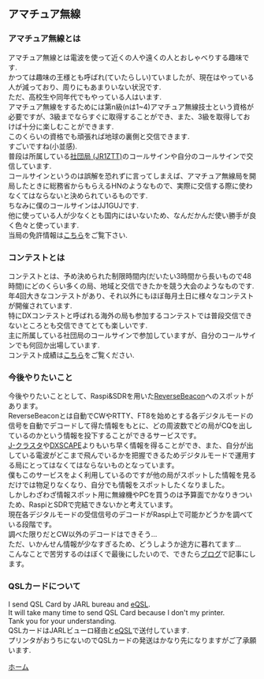 ## アマチュア無線
### アマチュア無線とは
アマチュア無線とは電波を使って近くの人や遠くの人とおしゃべりする趣味です.  
かつては趣味の王様とも呼ばれ(ていたらしい)ていましたが、現在はやっている人が減っており、周りにもあまりいない状況です.  
ただ、高校生や同年代でもやっている人はいます.  
アマチュア無線をするためには第n級\(nは1~4\)アマチュア無線技士という資格が必要ですが、3級までならすぐに取得することができ、また、3級を取得しておけば十分に楽しむことができます.  
このくらいの資格でも頑張れば地球の裏側と交信できます.  
すごいですね(小並感).  
普段は所属している[社団局 (JR1ZTT)](http://jr1ztt.net/)のコールサインや自分のコールサインで交信しています.  
コールサインというのは誤解を恐れずに言ってしまえば、アマチュア無線局を開局したときに総務省からもらえるHNのようなもので、実際に交信する際に使わなくてはならないと決められているものです.    
ちなみに僕のコールサインはJJ1GUJです.  
他に使っている人が少なくとも国内にはいないため、なんだかんだ使い勝手が良く色々と使っています.  
当局の免許情報は[こちら](https://www.tele.soumu.go.jp/musen/SearchServlet?pageID=4&IT=A&DFCD=0004017928&DD=1&styleNumber=50)をご覧下さい.  

### コンテストとは
コンテストとは、予め決められた制限時間内(だいたい3時間から長いもので48時間)にどのくらい多くの局、地域と交信できたかを競う大会のようなものです.  
年4回大きなコンテストがあり、それ以外にもほぼ毎月土日に様々なコンテストが開催されています.  
特にDXコンテストと呼ばれる海外の局も参加するコンテストでは普段交信できないところとも交信できてとても楽しいです.  
主に所属している社団局のコールサインで参加していますが、自分のコールサインでも何回か出場しています.  
コンテスト成績は[こちら](https://jj1guj.github.io/hamradio/contests)をご覧ください.  

### 今後やりたいこと
今後やりたいこととして、Raspi&SDRを用いた[ReverseBeacon](http://reversebeacon.net/)へのスポットがあります。  
ReverseBeaconとは自動でCWやRTTY、FT8を始めとする各デジタルモードの信号を自動でデコードして得た情報をもとに、どの周波数でどの局がCQを出しているのかという情報を投下することができるサービスです。  
[J-クラスタ](http://qrv.jp/)や[DXSCAPE](http://www.dxscape.com/index.html)よりもいち早く情報を得ることができ、また、自分が出している電波がどこまで飛んでいるかを把握できるためデジタルモードで運用する局にとってはなくてはならないものとなっています。  
僕もこのサービスをよく利用しているのですが他の局がスポットした情報を見るだけでは物足りなくなり、自分でも情報をスポットしたくなりました。  
しかしわざわざ情報スポット用に無線機やPCを買うのは予算面でかなりきついため、RaspiとSDRで完結できないかと考えています。  
現在各デジタルモードの受信信号のデコードがRaspi上で可能かどうかを調べている段階です。  
調べた限りだとCW以外のデコードはできそう…  
ただ、いかんせん情報が少なすぎるため、どうしようか途方に暮れてます…  
こんなことで苦労するのはぼくで最後にしたいので、できたら[ブログ](https://jj1guj.hatenablog.com/)で記事にします。

### QSLカードについて
I send QSL Card by JARL bureau and [eQSL](https://www.eqsl.cc/).  
It will take many time to send QSL Card because I don't my printer.  
Tank you for your understanding.  
QSLカードはJARLビューロ経由と[eQSL](https://www.eqsl.cc/)で送付しています.  
プリンタがおうちにないのでQSLカードの発送はかなり先になりますがご了承願います.  
[](また、eQSLについても最近見れていないため、返送が遅くなります(基本的に送ってくださった局にはログを確認し、返送予定です))  

 [ホーム](https://jj1guj.github.io)
